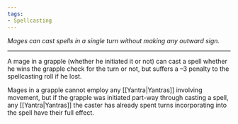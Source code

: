 ```yaml
---
tags:
- Spellcasting
---
```


_Mages can cast spells in a single turn without making any outward sign._

---

A mage in a grapple (whether he initiated it or not) can cast a spell whether he wins the grapple check for the turn or not, but suffers a –3 penalty to the spellcasting roll if he lost.

Mages in a grapple cannot employ any [[Yantra|Yantras]] involving movement, but if the grapple was initiated part-way through casting a spell, any [[Yantra|Yantras]] the caster has already spent turns incorporating into the spell have their full effect.